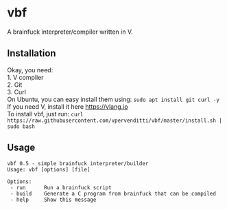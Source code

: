 # vbf
A brainfuck interpreter/compiler written in V.
## Installation
Okay, you need:  
    1. V compiler  
    2. Git  
    3. Curl  
On Ubuntu, you can easy install them using: `sudo apt install git curl -y`  
If you need V, install it here https://vlang.io  
To install vbf, just run: `curl https://raw.githubusercontent.com/vpervenditti/vbf/master/install.sh | sudo bash`
## Usage
```
vbf 0.5 - simple brainfuck interpreter/builder
Usage: vbf [options] [file]

Options:
 - run		Run a brainfuck script
 - build	Generate a C program from brainfuck that can be compiled
 - help		Show this message
```
